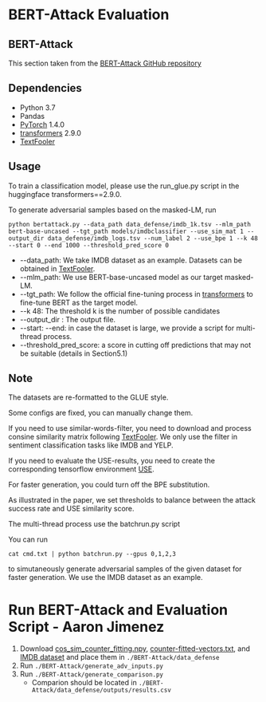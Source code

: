# BERT-Attack Evaluation



## BERT-Attack

This section taken from the [BERT-Attack GitHub repository](https://github.com/LinyangLee/BERT-Attack)


## Dependencies
- Python 3.7
- Pandas
- [PyTorch](https://github.com/pytorch/pytorch) 1.4.0
- [transformers](https://github.com/huggingface/transformers) 2.9.0
- [TextFooler](https://github.com/jind11/TextFooler)




## Usage

To train a classification model, please use the run_glue.py script in the huggingface transformers==2.9.0.

To generate adversarial samples based on the masked-LM, run

```
python bertattack.py --data_path data_defense/imdb_1k.tsv --mlm_path bert-base-uncased --tgt_path models/imdbclassifier --use_sim_mat 1 --output_dir data_defense/imdb_logs.tsv --num_label 2 --use_bpe 1 --k 48 --start 0 --end 1000 --threshold_pred_score 0
```

* --data_path: We take IMDB dataset as an example. Datasets can be obtained in [TextFooler](https://github.com/jind11/TextFooler).
* --mlm_path: We use BERT-base-uncased model as our target masked-LM.
* --tgt_path: We follow the official fine-tuning process in [transformers](https://github.com/huggingface/transformers) to fine-tune BERT as the target model.
* --k 48: The threshold k is the number of possible candidates 
* --output_dir : The output file.
* --start:  --end: in case the dataset is large, we provide a script for multi-thread process.
* --threshold_pred_score: a score in cutting off predictions that may not be suitable (details in Section5.1)


## Note

The datasets are re-formatted to the GLUE style. 

Some configs are fixed, you can manually change them.

If you need to use similar-words-filter, you need to download and process consine similarity matrix following [TextFooler](https://github.com/jind11/TextFooler). We only use the filter in sentiment classification tasks like IMDB and YELP.

If you need to evaluate the USE-results, you need to create the corresponding tensorflow environment [USE](https://tfhub.dev/google/universal-sentence-encoder/4).

For faster generation, you could turn off the BPE substitution.

As illustrated in the paper, we set thresholds to balance between the attack success rate and USE similarity score.

The multi-thread process use the batchrun.py script

You can run 

```
cat cmd.txt | python batchrun.py --gpus 0,1,2,3 
```

to simutaneously generate adversarial samples of the given dataset for faster generation.
We use the IMDB dataset as an example. 


# Run BERT-Attack and Evaluation Script - Aaron Jimenez

1. Download [cos_sim_counter_fitting.npy](https://drive.google.com/file/d/1H-DbPYFLVyN9J4PUFTU_Ixb07GyQyuBp/view?usp=sharing), [counter-fitted-vectors.txt](https://drive.google.com/file/d/1CuIVBOC-lr13lnYbdxMvHsz2AsVM2Z7x/view?usp=share_link), and [IMDB dataset](https://drive.google.com/file/d/1g_UWWALtJ2UeUqqNXZkdbqQr_gAi-l04/view?usp=share_link) and place them in `./BERT-Attack/data_defense`
2. Run `./BERT-Attack/generate_adv_inputs.py`
3. Run `./BERT-Attack/generate_comparison.py`
    - Comparion should be located in `./BERT-Attack/data_defense/outputs/results.csv` 
